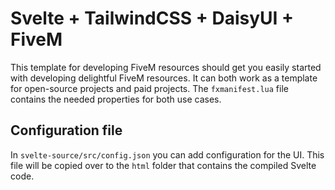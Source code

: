 # Svelte + TailwindCSS + DaisyUI + FiveM

This template for developing FiveM resources should get you easily started with developing delightful FiveM resources. It can both work as a template for open-source projects and paid projects. The `fxmanifest.lua` file contains the needed properties for both use cases.

## Configuration file

In `svelte-source/src/config.json` you can add configuration for the UI. This file will be copied over to the `html` folder that contains the compiled Svelte code.
